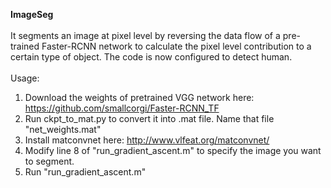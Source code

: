 <b>ImageSeg</b> <br><br>
It segments an image at pixel level by reversing the data flow of a pre-trained Faster-RCNN network to calculate the pixel level contribution to a certain type of object. The code is now configured to detect human.<br>
<br>
Usage:<br>
1. Download the weights of pretrained VGG network here: https://github.com/smallcorgi/Faster-RCNN_TF <br>
2. Run ckpt_to_mat.py to convert it into .mat file. Name that file "net_weights.mat" <br>
3. Install matconvnet here: http://www.vlfeat.org/matconvnet/ <br>
4. Modify line 8 of "run_gradient_ascent.m" to specify the image you want to segment. <br>
5. Run "run_gradient_ascent.m" <br>
